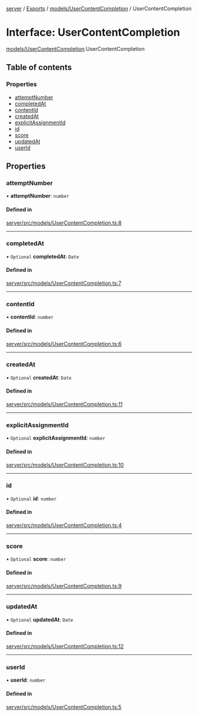 [server](../README.md) / [Exports](../modules.md) / [models/UserContentCompletion](../modules/models_UserContentCompletion.md) / UserContentCompletion

# Interface: UserContentCompletion

[models/UserContentCompletion](../modules/models_UserContentCompletion.md).UserContentCompletion

## Table of contents

### Properties

- [attemptNumber](models_UserContentCompletion.UserContentCompletion.md#attemptnumber)
- [completedAt](models_UserContentCompletion.UserContentCompletion.md#completedat)
- [contentId](models_UserContentCompletion.UserContentCompletion.md#contentid)
- [createdAt](models_UserContentCompletion.UserContentCompletion.md#createdat)
- [explicitAssignmentId](models_UserContentCompletion.UserContentCompletion.md#explicitassignmentid)
- [id](models_UserContentCompletion.UserContentCompletion.md#id)
- [score](models_UserContentCompletion.UserContentCompletion.md#score)
- [updatedAt](models_UserContentCompletion.UserContentCompletion.md#updatedat)
- [userId](models_UserContentCompletion.UserContentCompletion.md#userid)

## Properties

### attemptNumber

• **attemptNumber**: `number`

#### Defined in

[server/src/models/UserContentCompletion.ts:8](https://github.com/niklas-joh/french-learning-platform/blob/df287cd90d2fc20ebbe1da4bb7d2c97b195a5de7/server/src/models/UserContentCompletion.ts#L8)

___

### completedAt

• `Optional` **completedAt**: `Date`

#### Defined in

[server/src/models/UserContentCompletion.ts:7](https://github.com/niklas-joh/french-learning-platform/blob/df287cd90d2fc20ebbe1da4bb7d2c97b195a5de7/server/src/models/UserContentCompletion.ts#L7)

___

### contentId

• **contentId**: `number`

#### Defined in

[server/src/models/UserContentCompletion.ts:6](https://github.com/niklas-joh/french-learning-platform/blob/df287cd90d2fc20ebbe1da4bb7d2c97b195a5de7/server/src/models/UserContentCompletion.ts#L6)

___

### createdAt

• `Optional` **createdAt**: `Date`

#### Defined in

[server/src/models/UserContentCompletion.ts:11](https://github.com/niklas-joh/french-learning-platform/blob/df287cd90d2fc20ebbe1da4bb7d2c97b195a5de7/server/src/models/UserContentCompletion.ts#L11)

___

### explicitAssignmentId

• `Optional` **explicitAssignmentId**: `number`

#### Defined in

[server/src/models/UserContentCompletion.ts:10](https://github.com/niklas-joh/french-learning-platform/blob/df287cd90d2fc20ebbe1da4bb7d2c97b195a5de7/server/src/models/UserContentCompletion.ts#L10)

___

### id

• `Optional` **id**: `number`

#### Defined in

[server/src/models/UserContentCompletion.ts:4](https://github.com/niklas-joh/french-learning-platform/blob/df287cd90d2fc20ebbe1da4bb7d2c97b195a5de7/server/src/models/UserContentCompletion.ts#L4)

___

### score

• `Optional` **score**: `number`

#### Defined in

[server/src/models/UserContentCompletion.ts:9](https://github.com/niklas-joh/french-learning-platform/blob/df287cd90d2fc20ebbe1da4bb7d2c97b195a5de7/server/src/models/UserContentCompletion.ts#L9)

___

### updatedAt

• `Optional` **updatedAt**: `Date`

#### Defined in

[server/src/models/UserContentCompletion.ts:12](https://github.com/niklas-joh/french-learning-platform/blob/df287cd90d2fc20ebbe1da4bb7d2c97b195a5de7/server/src/models/UserContentCompletion.ts#L12)

___

### userId

• **userId**: `number`

#### Defined in

[server/src/models/UserContentCompletion.ts:5](https://github.com/niklas-joh/french-learning-platform/blob/df287cd90d2fc20ebbe1da4bb7d2c97b195a5de7/server/src/models/UserContentCompletion.ts#L5)
